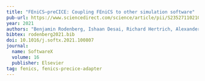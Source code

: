 ```yaml
---
title: "FEniCS–preCICE: Coupling FEniCS to other simulation software"
pub-url: https://www.sciencedirect.com/science/article/pii/S2352711021001072
year: 2021
authors: "Benjamin Rodenberg, Ishaan Desai, Richard Hertrich, Alexander Jaust, Benjamin Uekermann"
bibtex: rodenberg2021.bib
doi: 10.1016/j.softx.2021.100807
journal:
  name: SoftwareX
  volume: 16
  publisher: Elsevier
tag: fenics, fenics-precice-adapter
---
```

